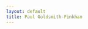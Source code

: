 ```yaml
---
layout: default
title: Paul Goldsmith-Pinkham
---
```


<div id="presentations-gallery"></div>

<script src="https://cdnjs.cloudflare.com/ajax/libs/pdf.js/3.11.174/pdf.min.js"></script>
<script type="module">
  pdfjsLib.GlobalWorkerOptions.workerSrc = 'https://cdnjs.cloudflare.com/ajax/libs/pdf.js/3.11.174/pdf.worker.min.js';

  const PDFGallery = (() => {
    const renderThumbnail = async (canvasElement, pdfUrl) => {
      try {
        const loadingTask = pdfjsLib.getDocument(pdfUrl);
        const pdfDoc = await loadingTask.promise;
        const page = await pdfDoc.getPage(1);
        const viewport = page.getViewport({ scale: 1 });
        
        canvasElement.width = 600;
        canvasElement.height = 300;
        const context = canvasElement.getContext('2d');
        
        await page.render({
          canvasContext: context,
          viewport: viewport
        }).promise;
      } catch (error) {
        console.error('Error rendering thumbnail:', error);
      }
    };

    return ({ category }) => {
      const [pdfs, setPdfs] = React.useState([]);
      const [error, setError] = React.useState(null);

      React.useEffect(() => {
        const loadPDFs = async () => {
          try {
            const response = await fetch(`/${category}_pdfs.json`);
            const data = await response.json();
            setPdfs(data.pdfs);
          } catch (error) {
            setError(`Error loading ${category} PDFs`);
          }
        };
        loadPDFs();
      }, [category]);

      if (error) return React.createElement('div', { className: 'text-red-500' }, error);

      return React.createElement('div', { className: 'p-4' },
        React.createElement('h2', { className: 'text-2xl font-bold mb-4 capitalize' }, `Presentations List`),
        React.createElement('ul', { className: 'space-y-4' },
          pdfs.map((pdf, index) => 
            React.createElement('li', { 
 key: index,
 className: 'flex flex-col space-y-2' 
},
 React.createElement('a', {
  href: pdf.url,
  className: 'hover:text-blue-500 transition-colors',
  target: '_blank',
  rel: 'noopener noreferrer'
}, 
pdf.name + ' (' + pdf.size + ') - Created: ' + new Date(pdf.modified).toISOString().split('T')[0]
),
 React.createElement('br'),
 React.createElement('canvas', {
   ref: (canvas) => {
     if (canvas) {
       renderThumbnail(canvas, pdf.url);
     }
   },
   className: 'border'
 })
)
        )
        )
      );
    };
  })();

  ReactDOM.render(
    React.createElement(PDFGallery, { category: 'presentations' }),
    document.getElementById('presentations-gallery')
  );
</script>
